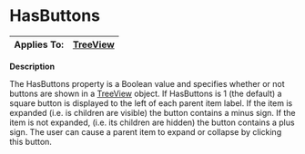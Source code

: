 




<h1 class="heading"><span class="name">HasButtons</span></h1>

| Applies To: | [TreeView](./treeview.md) |
| --- | ---  |


**Description**


The HasButtons property is a Boolean value and specifies whether or not buttons are shown in a [TreeView](./treeview.md) object. If HasButtons is 1 (the default) a square button is displayed to the left of each parent item label. If the item is expanded (i.e. is children are visible) the button contains a minus sign. If the item is not expanded, (i.e. its children are hidden) the button contains a plus sign. The user can cause a parent item to expand or collapse by clicking this button.



